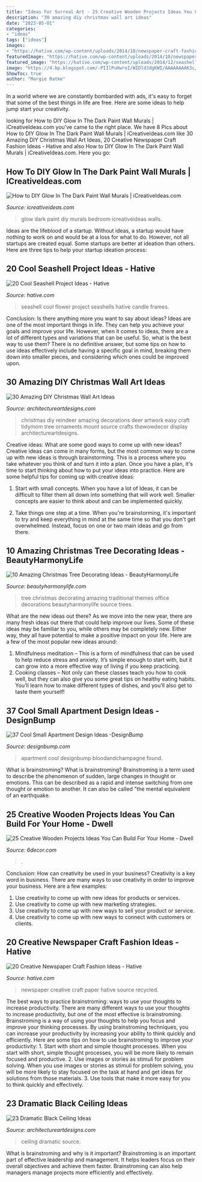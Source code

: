 ```yaml
---
title: "Ideas For Surreal Art - 25 Creative Wooden Projects Ideas You Can Build For Your Home"
description: "30 amazing diy christmas wall art ideas"
date: "2023-05-01"
categories:
- "ideas"
tags: ["ideas"]
images:
- "https://hative.com/wp-content/uploads/2014/10/newspaper-craft-fashion-ideas/14-creative-newspaper-craft-fashion-ideas.jpg"
featuredImage: "https://hative.com/wp-content/uploads/2014/10/newspaper-craft-fashion-ideas/14-creative-newspaper-craft-fashion-ideas.jpg"
featured_image: "https://hative.com/wp-content/uploads/2014/12/seashell-project-ideas/8-seashell-flower.jpg"
image: "https://4.bp.blogspot.com/-PIIlPuHwroI/WIDldJdgKWI/AAAAAAAAK3c/6-Pb1YNMctw7nn-m1GmxutaefK8Z1qlBwCLcB/s1600/254.jpg"
ShowToc: true
author: "Margie Ratke"
---
```



In a world where we are constantly bombarded with ads, it's easy to forget that some of the best things in life are free. Here are some ideas to help jump start your creativity.

	

		
looking for How to DIY Glow In The Dark Paint Wall Murals | iCreativeIdeas.com you've came to the right place. We have 8 Pics about How to DIY Glow In The Dark Paint Wall Murals | iCreativeIdeas.com like 30 Amazing DIY Christmas Wall Art Ideas, 20 Creative Newspaper Craft Fashion Ideas - Hative and also How to DIY Glow In The Dark Paint Wall Murals | iCreativeIdeas.com. Here you go:
		
    
## How To DIY Glow In The Dark Paint Wall Murals | ICreativeIdeas.com

<img loading=lazy src="http://www.icreativeideas.com/wp-content/uploads/2014/08/How-to-DIY-Glow-In-The-Dark-Paint-Wall-Murals-1.jpg?ed7071" onerror="this.onerror=null;this.src='https://tse1.mm.bing.net/th?id=OIP.m8ZFMQ3FH6ZziMC_CS35twHaK0&amp;pid=15.1';" alt="How to DIY Glow In The Dark Paint Wall Murals | iCreativeIdeas.com">

_Source: icreativeideas.com_

>glow dark paint diy murals bedroom icreativeideas walls. 

	

Ideas are the lifeblood of a startup. Without ideas, a startup would have nothing to work on and would be at a loss for what to do. However, not all startups are created equal. Some startups are better at ideation than others. Here are three tips to help your startup ideation process:

    
## 20 Cool Seashell Project Ideas - Hative

<img loading=lazy src="https://hative.com/wp-content/uploads/2014/12/seashell-project-ideas/8-seashell-flower.jpg" onerror="this.onerror=null;this.src='https://tse1.mm.bing.net/th?id=OIP.DhHBkS07_Q0sr5Fnyjy0_QHaJ6&amp;pid=15.1';" alt="20 Cool Seashell Project Ideas - Hative">

_Source: hative.com_

>seashell cool flower project seashells hative candle frames. 

	

Conclusion: Is there anything more you want to say about ideas?
Ideas are one of the most important things in life. They can help you achieve your goals and improve your life. However, when it comes to ideas, there are a lot of different types and variations that can be useful. So, what is the best way to use them? There is no definitive answer, but some tips on how to use ideas effectively include having a specific goal in mind, breaking them down into smaller pieces, and considering which ones could be improved upon.

    
## 30 Amazing DIY Christmas Wall Art Ideas

<img loading=lazy src="http://www.architectureartdesigns.com/wp-content/uploads/2013/12/719.jpg" onerror="this.onerror=null;this.src='https://tse2.mm.bing.net/th?id=OIP.hr7e6WqYun2OZxicT5U-0AHaLL&amp;pid=15.1';" alt="30 Amazing DIY Christmas Wall Art Ideas">

_Source: architectureartdesigns.com_

>christmas diy reindeer amazing decorations deer artwork easy craft tidymom tree ornaments mount source crafts thewowdecor display architectureartdesigns. 

	

Creative ideas: What are some good ways to come up with new ideas?
Creative ideas can come in many forms, but the most common way to come up with new ideas is through brainstorming. This is a process where you take whatever you think of and turn it into a plan. Once you have a plan, it's time to start thinking about how to put your ideas into practice. Here are some helpful tips for coming up with creative ideas:
1) Start with small concepts. When you have a lot of Ideas, it can be difficult to filter them all down into something that will work well. Smaller concepts are easier to think about and can be implemented quickly.

2) Take things one step at a time. When you're brainstorming, it's important to try and keep everything in mind at the same time so that you don't get overwhelmed. Instead, focus on one or two main ideas and go from there.

    
## 10 Amazing Christmas Tree Decorating Ideas - BeautyHarmonyLife

<img loading=lazy src="https://beautyharmonylife.com/wp-content/uploads/2013/11/traditional-.jpg" onerror="this.onerror=null;this.src='https://tse2.mm.bing.net/th?id=OIP.UJEixgty-ME6V9j55zSqYgAAAA&amp;pid=15.1';" alt="10 Amazing Christmas Tree Decorating Ideas - BeautyHarmonyLife">

_Source: beautyharmonylife.com_

>tree christmas decorating amazing traditional themes office decorations beautyharmonylife source trees. 

	

What are the new ideas out there?
As we move into the new year, there are many fresh ideas out there that could help improve our lives. Some of these ideas may be familiar to you, while others may be completely new. Either way, they all have potential to make a positive impact on your life. Here are a few of the most popular new ideas around: 
1. Mindfulness meditation – This is a form of mindfulness that can be used to help reduce stress and anxiety. It’s simple enough to start with, but it can grow into a more effective way of living if you keep practicing. 
2. Cooking classes – Not only can these classes teach you how to cook well, but they can also give you some great tips on healthy eating habits. You’ll learn how to make different types of dishes, and you’ll also get to taste them yourself!

    
## 37 Cool Small Apartment Design Ideas -DesignBump

<img loading=lazy src="https://designbump.com/wp-content/uploads/2014/10/small-apartment-ideas-008.jpg" onerror="this.onerror=null;this.src='https://tse1.mm.bing.net/th?id=OIP.inETNKcscMEL2RRjxhpFDwHaKN&amp;pid=15.1';" alt="37 Cool Small Apartment Design Ideas -DesignBump">

_Source: designbump.com_

>apartment cool designbump bloodandchampagne found. 

	

What is brainstroming?
What is brainstroming? Brainstroming is a term used to describe the phenomenon of sudden, large changes in thought or emotions. This can be described as a rapid and intense switching from one thought or emotion to another. It can also be called "the mental equivalent of an earthquake.

    
## 25 Creative Wooden Projects Ideas You Can Build For Your Home - Dwell

<img loading=lazy src="https://4.bp.blogspot.com/-PIIlPuHwroI/WIDldJdgKWI/AAAAAAAAK3c/6-Pb1YNMctw7nn-m1GmxutaefK8Z1qlBwCLcB/s1600/254.jpg" onerror="this.onerror=null;this.src='https://tse3.mm.bing.net/th?id=OIP.B7ULWE37WH7PzvoEPTzTLgHaJ4&amp;pid=15.1';" alt="25 Creative Wooden Projects Ideas You Can Build For Your Home - Dwell">

_Source: 6decor.com_

>. 

	

Conclusion: How can creativity be used in your business?
Creativity is a key word in business. There are many ways to use creativity in order to improve your business. Here are a few examples:
1. Use creativity to come up with new ideas for products or services.
2. Use creativity to come up with new marketing strategies.
3. Use creativity to come up with new ways to sell your product or service.
4. Use creativity to come up with new ways to connect with customers or clients.

    
## 20 Creative Newspaper Craft Fashion Ideas - Hative

<img loading=lazy src="https://hative.com/wp-content/uploads/2014/10/newspaper-craft-fashion-ideas/14-creative-newspaper-craft-fashion-ideas.jpg" onerror="this.onerror=null;this.src='https://tse4.mm.bing.net/th?id=OIP.LGUML7UIRXT0iilHjTsgxQHaLH&amp;pid=15.1';" alt="20 Creative Newspaper Craft Fashion Ideas - Hative">

_Source: hative.com_

>newspaper creative craft paper hative source recycled. 

	

The best ways to practice brainstroming: ways to use your thoughts to increase productivity.
There are many different ways to use your thoughts to increase productivity, but one of the most effective is brainstroming. Brainstroming is a way of using your thoughts to help you focus and improve your thinking processes. By using brainstroming techniques, you can increase your productivity by increasing your ability to think quickly and efficiently. Here are some tips on how to use brainstroming to improve your productivity: 1. Start with short and simple thought processes. When you start with short, simple thought processes, you will be more likely to remain focused and productive. 2. Use images or stories as stimuli for problem solving. When you use images or stories as stimuli for problem solving, you will be more likely to stay focused on the task at hand and get ideas for solutions from those materials. 3. Use tools that make it more easy for you to think quickly and effectively.

    
## 23 Dramatic Black Ceiling Ideas

<img loading=lazy src="https://www.architectureartdesigns.com/wp-content/uploads/2013/11/1617.jpg" onerror="this.onerror=null;this.src='https://tse3.mm.bing.net/th?id=OIP.bclHZocX1cS9uNG82hUJSgHaFj&amp;pid=15.1';" alt="23 Dramatic Black Ceiling Ideas">

_Source: architectureartdesigns.com_

>ceiling dramatic source. 

	

What is brainstroming and why is it important?
Brainstroming is an important part of effective leadership and management. It helps leaders focus on their overall objectives and achieve them faster. Brainstroming can also help managers manage projects more efficiently and effectively.

